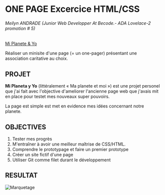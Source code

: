 # ONE PAGE Excercice HTML/CSS

###### Meilyn ANDRADE (Junior Web Developper At Becode.- ADA Lovelace-2 promotion # 5)
[Mi Planete & Yo](https://meilyn.github.io/HTML-CSS/Association/)

Réaliser un minisite d'une page (= un one-pager) présentant une association caritative au choix.

## PROJET

**Mi Planeta y Yo** (littéralement « Ma planete et moi ») est une projet personel que j'ai fait avec l'objective d'ameliorer l'ancienne page web que j'avais mit en place pour testet mes nouveaux super pouvoirs. 

La page est simple est met en evidence mes idées concernant notre planete.

## OBJECTIVES
1. Tester mes progrès
2. M'entraîner à avoir une meilleur maîtrise de CSS/HTML.
3. Comprendre le prototypage et faire un premier prototype 
4. Créer un site fictif d'une page
5. Utiliser Git comme filet durant le développement

## RESULTAT
![Marquetage](img/resultat.png)




